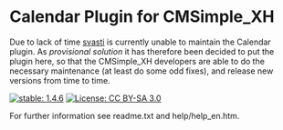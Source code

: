 Calendar Plugin for CMSimple_XH
===============================

Due to lack of time [svasti](http://svasti.de/) is currently unable to maintain
the Calendar plugin. As *provisional* *solution* it has therefore been decided
to put the plugin here, so that the CMSimple_XH developers are able to do the
necessary maintenance (at least do some odd fixes), and release new versions
from time to time.

[![stable: 1.4.6](https://img.shields.io/badge/stable-1.4.6-green.svg)](https://github.com/cmsimple-xh/calendar/releases/tag/1.4.6)
[![License: CC BY-SA 3.0](https://img.shields.io/badge/License-CC%20BY%20SA%203.0-blue.svg)](https://creativecommons.org/licenses/by-sa/3.0/)


For further information see readme.txt and help/help_en.htm.